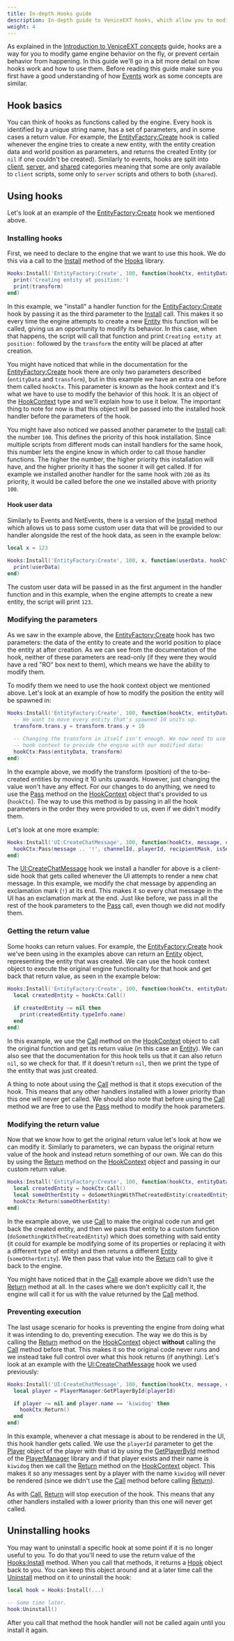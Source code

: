 ```yaml
---
title: In-depth Hooks guide
description: In-depth guide to VeniceEXT hooks, which allow you to modify game behavior on-the-fly. Find out how to install them and process them.
weight: 4
---
```


As explained in the [Introduction to VeniceEXT concepts](/vext/guides/concepts/) guide, hooks are a way for you to modify game engine behavior on the fly, or prevent certain behavior from happening. In this guide we'll go in a bit more detail on how hooks work and how to use them. Before reading this guide make sure you first have a good understanding of how [Events](/vext/guides/events/) work as some concepts are similar.

## Hook basics

You can think of hooks as functions called by the engine. Every hook is identified by a unique string name, has a set of parameters, and in some cases a return value. For example, the [EntityFactory:Create](/vext/ref/server/hook/entityfactory_create/) hook is called whenever the engine tries to create a new entity, with the entity creation data and world position as parameters, and returns the created Entity (or `nil` if one couldn't be created). Similarly to events, hooks are split into [client](/vext/ref/client/hook/), [server](/vext/ref/server/hook/), and [shared](/vext/ref/shared/hook/) categories meaning that some are only available to `client` scripts, some only to `server` scripts and others to both (`shared`). 

## Using hooks

Let's look at an example of the [EntityFactory:Create](/vext/ref/server/hook/entityfactory_create/) hook we mentioned above. 

### Installing hooks 

First, we need to declare to the engine that we want to use this hook. We do this via a call to the [Install](/vext/ref/shared/library/hooks/#install) method of the [Hooks](/vext/ref/shared/library/hooks/) library.

```lua
Hooks:Install('EntityFactory:Create', 100, function(hookCtx, entityData, transform)
  print('Creating entity at position:')
  print(transform)
end)
```

In this example, we "install" a handler function for the [EntityFactory:Create](/vext/ref/server/hook/entityfactory_create/) hook by passing it as the third parameter to the [Install](/vext/ref/shared/library/hooks/#install) call. This makes it so every time the engine attempts to create a new [Entity](/vext/ref/shared/type/entity/) this function will be called, giving us an opportunity to modify its behavior. In this case, when that happens, the script will call that function and print `Creating entity at position:` followed by the `transform` the entity will be placed at after creation.

You might have noticed that while in the documentation for the [EntityFactory:Create](/vext/ref/server/hook/entityfactory_create/) hook there are only two parameters described (`entityData` and `transform`), but in this example we have an extra one before them called `hookCtx`. This parameter is known as the hook context and it's what we have to use to modify the behavior of this hook. It is an object of the [HookContext](/vext/ref/shared/type/hookcontext/) type and we'll explain how to use it below. The important thing to note for now is that this object will be passed into the installed hook handler before the parameters of the hook.

You might have also noticed we passed another parameter to the [Install](/vext/ref/shared/library/hooks/#install) call: the number `100`. This defines the priority of this hook installation. Since multiple scripts from different mods can install handlers for the same hook, this number lets the engine know in which order to call those handler functions. The higher the number, the higher priority this installation will have, and the higher priority it has the sooner it will get called. If for example we installed another handler for the same hook with `200` as its priority, it would be called before the one we installed above with priority `100`.

#### Hook user data

Similarly to Events and NetEvents, there is a version of the [Install](/vext/ref/shared/library/hooks/#install-1) method which allows us to pass some custom user data that will be provided to our handler alongside the rest of the hook data, as seen in the example below:

```lua
local x = 123

Hooks:Install('EntityFactory:Create', 100, x, function(userData, hookCtx, entityData, transform)
  print(userData)
end)
```

The custom user data will be passed in as the first argument in the handler function and in this example, when the engine attempts to create a new entity, the script will print `123`.

### Modifying the parameters

As we saw in the example above, the [EntityFactory:Create](/vext/ref/server/hook/entityfactory_create/) hook has two parameters: the data of the entity to create and the world position to place the entity at after creation. As we can see from the documentation of the hook, neither of these parameters are read-only (if they were they would have a red "RO" box next to them), which means we have the ability to modify them.

To modify them we need to use the hook context object we mentioned above. Let's look at an example of how to modify the position the entity will be spawned in:

```lua
Hooks:Install('EntityFactory:Create', 100, function(hookCtx, entityData, transform)
  -- We want to move every entity that's spawned 10 units up.
  transform.trans.y = transform.trans.y + 10
  
  -- Changing the transform in itself isn't enough. We now need to use the
  -- hook context to provide the engine with our modified data:
  hookCtx:Pass(entityData, transform)
end)
```

In the example above, we modify the transform (position) of the to-be-created entities by moving it 10 units upwards. However, just changing the value won't have any effect. For our changes to do anything, we need to use the [Pass](/vext/ref/shared/type/hookcontext/#pass) method on the [HookContext](/vext/ref/shared/type/hookcontext/) object that's provided to us (`hookCtx`). The way to use this method is by passing in all the hook parameters in the order they were provided to us, even if we didn't modify them.

Let's look at one more example:

```lua
Hooks:Install('UI:CreateChatMessage', 100, function(hookCtx, message, channelId, playerId, recipientMask, isSenderDead)
  hookCtx:Pass(message .. '!', channelId, playerId, recipientMask, isSenderDead)
end)
```

The [UI:CreateChatMessage](/vext/ref/client/hook/ui_createchatmessage/) hook we install a handler for above is a client-side hook that gets called whenever the UI attempts to render a new chat message. In this example, we modify the chat message by appending an exclamation mark (`!`) at its end. This makes it so every chat message in the UI has an exclamation mark at the end. Just like before, we pass in all the rest of the hook parameters to the [Pass](/vext/ref/shared/type/hookcontext/#pass) call, even though we did not modify them.

### Getting the return value

Some hooks can return values. For example, the [EntityFactory:Create](/vext/ref/server/hook/entityfactory_create/) hook we've been using in the examples above can return an [Entity](/vext/ref/shared/type/entity/) object, representing the entity that was created. We can use the hook context object to execute the original engine functionality for that hook and get back that return value, as seen in the example below:

```lua
Hooks:Install('EntityFactory:Create', 100, function(hookCtx, entityData, transform)
  local createdEntity = hookCtx:Call()
  
  if createdEntity ~= nil then
    print(createdEntity.typeInfo.name)
  end
end)
```

In this example, we use the [Call](/vext/ref/shared/type/hookcontext/#call) method on the [HookContext](/vext/ref/shared/type/hookcontext/) object to call the original function and get its return value (in this case an [Entity](/vext/ref/shared/type/entity/)). We can also see that the documentation for this hook tells us that it can also return `nil`, so we check for that. If it doesn't return `nil`, then we print the type of the entity that was just created.

A thing to note about using the [Call](/vext/ref/shared/type/hookcontext/#call) method is that it stops execution of the hook. This means that any other handlers installed with a lower priority than this one will never get called. We should also note that before using the [Call](/vext/ref/shared/type/hookcontext/#call) method we are free to use the [Pass](/vext/ref/shared/type/hookcontext/#pass) method to modify the hook parameters.

### Modifying the return value

Now that we know how to get the original return value let's look at how we can modify it. Similarly to parameters, we can bypass the original return value of the hook and instead return something of our own. We can do this by using the [Return](/vext/ref/shared/type/hookcontext/#return-1) method on the [HookContext](/vext/ref/shared/type/hookcontext/) object and passing in our custom return value.

```lua
Hooks:Install('EntityFactory:Create', 100, function(hookCtx, entityData, transform)
  local createdEntity = hookCtx:Call()
  local someOtherEntity = doSomethingWithTheCreatedEntity(createdEntity)
  hookCtx:Return(someOtherEntity)
end)
```

In the example above, we use [Call](/vext/ref/shared/type/hookcontext/#call) to make the original code run and get back the created entity, and then we pass that entity to a custom function (`doSomethingWithTheCreatedEntity`) which does something with said entity (it could for example be modifying some of its properties or replacing it with a different type of entity) and then returns a different [Entity](/vext/ref/shared/type/entity/) (`someOtherEntity`). We then pass that value into the [Return](/vext/ref/shared/type/hookcontext/#return-1) call to give it back to the engine. 

You might have noticed that in the [Call](/vext/ref/shared/type/hookcontext/#call) example above we didn't use the [Return](/vext/ref/shared/type/hookcontext/#return-1) method at all. In the cases where we don't explicitly call it, the engine will call it for us with the value returned by the [Call](/vext/ref/shared/type/hookcontext/#call) method.

### Preventing execution

The last usage scenario for hooks is preventing the engine from doing what it was intending to do, preventing execution. The way we do this is by calling the [Return](/vext/ref/shared/type/hookcontext/#return-1) method on the [HookContext](/vext/ref/shared/type/hookcontext/) object **without** calling the [Call](/vext/ref/shared/type/hookcontext/#call) method before that. This makes it so the original code never runs and we instead take full control over what this hook returns (if anything). Let's look at an example with the [UI:CreateChatMessage](/vext/ref/client/hook/ui_createchatmessage/) hook we used previously:

```lua
Hooks:Install('UI:CreateChatMessage', 100, function(hookCtx, message, channelId, playerId, recipientMask, isSenderDead)
  local player = PlayerManager:GetPlayerById(playerId)

  if player ~= nil and player.name == 'kiwidog' then
    hookCtx:Return()
  end
end)
```

In this example, whenever a chat message is about to be rendered in the UI, this hook handler gets called. We use the `playerId` parameter to get the [Player](/vext/ref/client/type/player/) object of the player with that id by using the [GetPlayerById](/vext/ref/client/library/playermanager/#getplayerbyid) method of the [PlayerManager](/vext/ref/client/library/playermanager/) library and if that player exists and their name is `kiwidog` then we call the [Return](/vext/ref/shared/type/hookcontext/#return) method on the [HookContext](/vext/ref/shared/type/hookcontext/) object. This makes it so any messages sent by a player with the name `kiwidog` will never be rendered (since we didn't use the [Call](/vext/ref/shared/type/hookcontext/#call) method before calling [Return](/vext/ref/shared/type/hookcontext/#return)).

As with [Call](/vext/ref/shared/type/hookcontext/#call), [Return](/vext/ref/shared/type/hookcontext/#return) will stop execution of the hook. This means that any other handlers installed with a lower priority than this one will never get called.

## Uninstalling hooks

You may want to uninstall a specific hook at some point if it is no longer useful to you. To do that you'll need to use the return value of the [Hooks:Install](/vext/ref/shared/library/hooks/#install) method. When you call that methods, it returns a [Hook](/vext/ref/shared/type/hook/) object back to you. You can keep this object around and at a later time call the [Uninstall](/vext/ref/shared/type/hook/#uninstall) method on it to uninstall the hook:

```lua
local hook = Hooks:Install(...)

-- Some time later.
hook:Uninstall()
```

After you call that method the hook handler will not be called again until you install it again.